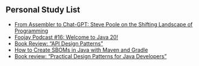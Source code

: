 ## Personal Study List
<!-- BLOG-POST-LIST:START -->
- [From Assembler to Chat-GPT: Steve Poole on the Shifting Landscape of Programming](https://foojay.io/today/from-assembler-to-chat-gpt-steve-poole-on-the-shifting-landscape-of-programming/)
- [Foojay Podcast #16: Welcome to Java 20!](https://foojay.io/today/foojay-podcast-16/)
- [Book Review: “API Design Patterns”](https://foojay.io/today/book-review-api-design-patterns/)
- [How to Create SBOMs in Java with Maven and Gradle](https://foojay.io/today/how-to-create-sboms-in-java-with-maven-and-gradle/)
- [Book review: “Practical Design Patterns for Java Developers”](https://foojay.io/today/book-review-practical-design-patterns-for-java-developers/)
<!-- BLOG-POST-LIST:END -->  
